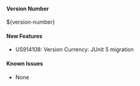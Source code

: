 #### Version Number
${version-number}

#### New Features
- US914108: Version Currency: JUnit 5 migration

#### Known Issues
- None